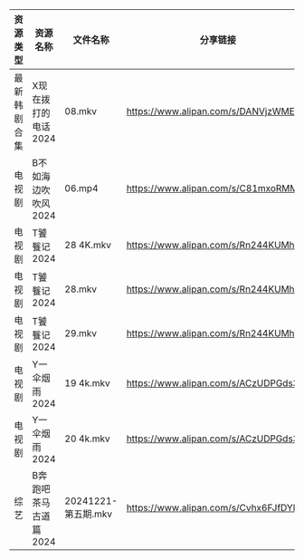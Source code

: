 | 资源类型   | 资源名称          | 文件名称             | 分享链接                                 | 更新时间                |
| ------ | ------------- | ---------------- | ------------------------------------ | ------------------- |
| 最新韩剧合集 | X现在拨打的电话2024  | 08.mkv           | https://www.alipan.com/s/DANVjzWMEL4 | 2024-12-22 00:06:20 |
| 电视剧    | B不如海边吹吹风2024  | 06.mp4           | https://www.alipan.com/s/C81mxoRMM2o | 2024-12-22 00:05:03 |
| 电视剧    | T饕餮记2024      | 28 4K.mkv        | https://www.alipan.com/s/Rn244KUMhV7 | 2024-12-22 13:06:11 |
| 电视剧    | T饕餮记2024      | 28.mkv           | https://www.alipan.com/s/Rn244KUMhV7 | 2024-12-22 13:06:11 |
| 电视剧    | T饕餮记2024      | 29.mkv           | https://www.alipan.com/s/Rn244KUMhV7 | 2024-12-22 13:06:10 |
| 电视剧    | Y一伞烟雨2024     | 19 4k.mkv        | https://www.alipan.com/s/ACzUDPGds32 | 2024-12-22 13:06:18 |
| 电视剧    | Y一伞烟雨2024     | 20 4k.mkv        | https://www.alipan.com/s/ACzUDPGds32 | 2024-12-22 13:06:18 |
| 综艺     | B奔跑吧茶马古道篇2024 | 20241221-第五期.mkv | https://www.alipan.com/s/Cvhx6FJfDYP | 2024-12-22 00:06:34 |
